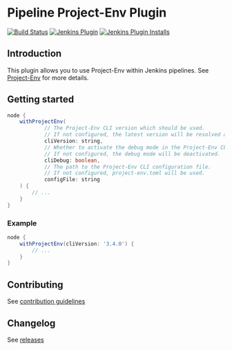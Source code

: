 # Pipeline Project-Env Plugin

[![Build Status](https://ci.jenkins.io/job/Plugins/job/pipeline-project-env-plugin/job/main/badge/icon)](https://ci.jenkins.io/job/Plugins/job/pipeline-project-env-plugin/job/main/)
[![Jenkins Plugin](https://img.shields.io/jenkins/plugin/v/pipeline-project-env.svg)](https://plugins.jenkins.io/pipeline-project-env)
[![Jenkins Plugin Installs](https://img.shields.io/jenkins/plugin/i/pipeline-project-env.svg?color=blue)](https://plugins.jenkins.io/pipeline-project-env)

## Introduction

This plugin allows you to use Project-Env within Jenkins pipelines. See [Project-Env](https://project-env.github.io/) for more details.

## Getting started

```groovy
node {
    withProjectEnv(
            // The Project-Env CLI version which should be used.
            // If not configured, the latest version will be resolved automatically.
            cliVersion: string,
            // Whether to activate the debug mode in the Project-Env CLI. 
            // If not configured, the debug mode will be deactivated.
            cliDebug: boolean,
            // The path to the Project-Env CLI configuration file. 
            // If not configured, project-env.toml will be used.
            configFile: string
    ) {
        // ...
    }
}
```

### Example

```groovy
node {
    withProjectEnv(cliVersion: '3.4.0') {
        // ...
    }
}
```

## Contributing

See [contribution guidelines](https://github.com/jenkinsci/.github/blob/master/CONTRIBUTING.md)

## Changelog

See [releases](https://github.com/jenkinsci/pipeline-project-env-plugin/releases)

